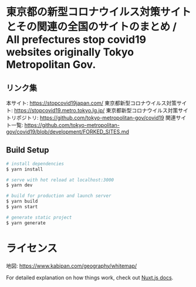 # 東京都の新型コロナウイルス対策サイトとその関連の全国のサイトのまとめ / All prefectures stop covid19 websites originally Tokyo Metropolitan Gov.

## リンク集
本サイト: https://stopcovid19japan.com/
東京都新型コロナウイルス対策サイト: https://stopcovid19.metro.tokyo.lg.jp/
東京都新型コロナウイルス対策サイトリポジトリ: https://github.com/tokyo-metropolitan-gov/covid19
関連サイト一覧: https://github.com/tokyo-metropolitan-gov/covid19/blob/development/FORKED_SITES.md

## Build Setup

```bash
# install dependencies
$ yarn install

# serve with hot reload at localhost:3000
$ yarn dev

# build for production and launch server
$ yarn build
$ yarn start

# generate static project
$ yarn generate
```

# ライセンス
地図: https://www.kabipan.com/geography/whitemap/

For detailed explanation on how things work, check out [Nuxt.js docs](https://nuxtjs.org).
